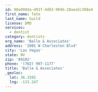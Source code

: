 ```yaml
---
id: 00a098da-d91f-4d83-904b-28aea5c308a4
first_name: Tate
last_name: Guild
license: DMD
services:
  - dentist
category: dentists
org_name: 'Balle & Associates'
address: '2801 W Charleston Blvd'
city: 'Las Vegas'
state: NV
zip: '89102'
phone: '(702) 997-1177'
title: 'Balle & Associates'
_geoloc:
  lat: 36.1592
  lng: -115.247
---
```

